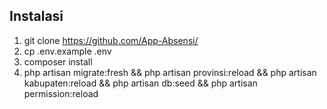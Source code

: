 ## Instalasi

1. git clone https://github.com/App-Absensi/
2. cp .env.example .env
3. composer install
4. php artisan migrate:fresh && php artisan provinsi:reload && php artisan kabupaten:reload && php artisan db:seed && php artisan permission:reload
